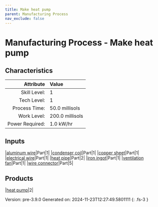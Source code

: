 ```yaml
---
title: Make heat pump
parent: Manufacturing Process
nav_exclude: false
---
```

# Manufacturing Process - Make heat pump


## Characteristics

| Attribute      | Value |
|--------:|:------|
|Skill Level:|1|
|Tech Level:|1|
|Process Time:|50.0 millisols|
|Work Level:|200.0 millisols|
|Power Required:|1.0 kW/hr|

## Inputs

|[aluminum wire](../part/aluminum-wire.html)|Part|1|
|[condenser coil](../part/condenser-coil.html)|Part|1|
|[copper sheet](../part/copper-sheet.html)|Part|1|
|[electrical wire](../part/electrical-wire.html)|Part|1|
|[heat pipe](../part/heat-pipe.html)|Part|2|
|[iron ingot](../part/iron-ingot.html)|Part|1|
|[ventilation fan](../part/ventilation-fan.html)|Part|1|
|[wire connector](../part/wire-connector.html)|Part|5|

## Products

|[heat pump](../part/heat-pump.html)|2|


Version: pre-3.9.0 Generated on: 2024-11-23T12:27:49.5801111
{: .fs-3 }

